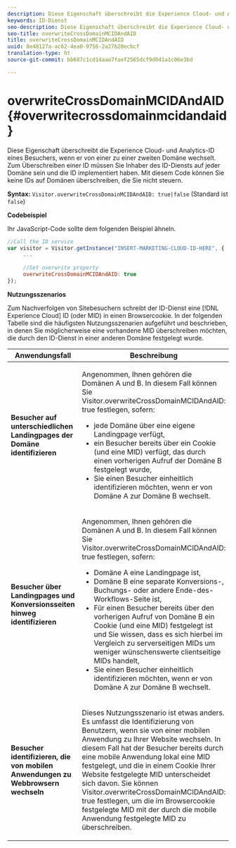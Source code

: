 ```yaml
---
description: Diese Eigenschaft überschreibt die Experience Cloud- und Analytics-ID eines Besuchers, wenn er von einer zu einer zweiten Domäne wechselt. Zum Überschreiben einer ID müssen Sie Inhaber des ID-Diensts auf jeder Domäne sein und die ID implementiert haben. Mit diesem Code können Sie keine IDs auf Domänen überschreiben, die Sie nicht steuern.
keywords: ID-Dienst
seo-description: Diese Eigenschaft überschreibt die Experience Cloud- und Analytics-ID eines Besuchers, wenn er von einer zu einer zweiten Domäne wechselt. Zum Überschreiben einer ID müssen Sie Inhaber des ID-Diensts auf jeder Domäne sein und die ID implementiert haben. Mit diesem Code können Sie keine IDs auf Domänen überschreiben, die Sie nicht steuern.
seo-title: overwriteCrossDomainMCIDAndAID
title: overwriteCrossDomainMCIDAndAID
uuid: 8e48127a-ac62-4ea0-9756-2a27b20ecbcf
translation-type: ht
source-git-commit: bb687c1cd14aae7faef2565dcf9d041a1c06e3bd

---
```



# overwriteCrossDomainMCIDAndAID{#overwritecrossdomainmcidandaid}

Diese Eigenschaft überschreibt die Experience Cloud- und Analytics-ID eines Besuchers, wenn er von einer zu einer zweiten Domäne wechselt. Zum Überschreiben einer ID müssen Sie Inhaber des ID-Diensts auf jeder Domäne sein und die ID implementiert haben. Mit diesem Code können Sie keine IDs auf Domänen überschreiben, die Sie nicht steuern.

**Syntax:** `Visitor.overwriteCrossDomainMCIDAndAID: true|false` (Standard ist `false`)

**Codebeispiel**

Ihr JavaScript-Code sollte dem folgenden Beispiel ähneln.

```js
//Call the ID service 
var visitor = Visitor.getInstance("INSERT-MARKETING-CLOUD-ID-HERE", { 
     ... 
 
     //Set overwrite property 
     overwriteCrossDomainMCIDAndAID: true 
}); 
```

**Nutzungsszenarios**

Zum Nachverfolgen von Sitebesuchern schreibt der ID-Dienst eine [!DNL Experience Cloud] ID (oder MID) in einen Browsercookie. In der folgenden Tabelle sind die häufigsten Nutzungsszenarien aufgeführt und beschrieben, in denen Sie möglicherweise eine vorhandene MID überschreiben möchten, die durch den ID-Dienst in einer anderen Domäne festgelegt wurde.

<table id="table_FC1AF6551D6646E0BF1C4FB7C1316EBB"> 
 <thead> 
  <tr> 
   <th colname="col1" class="entry"> Anwendungsfall </th> 
   <th colname="col2" class="entry"> Beschreibung </th> 
  </tr> 
 </thead>
 <tbody> 
  <tr> 
   <td colname="col1"> <p> <b>Besucher auf unterschiedlichen Landingpages der Domäne identifizieren</b> </p> </td> 
   <td colname="col2"> <p>Angenommen, Ihnen gehören die Domänen A und B. In diesem Fall können Sie <span class="codeph">Visitor.overwriteCrossDomainMCIDAndAID: true</span> festlegen, sofern: </p> <p> 
     <ul id="ul_FB4704BFE7134F1688E34BF1A36627B7"> 
      <li id="li_FF71FD1FB9DD4702B675A140FAD2B481">jede Domäne über eine eigene Landingpage verfügt, </li> 
      <li id="li_78F75469D32D473B93148B46D35E67F1">ein Besucher bereits über ein Cookie (und eine MID) verfügt, das durch einen vorherigen Aufruf der Domäne B festgelegt wurde, </li> 
      <li id="li_305CE5138EEB43D3BF9CE38D1E7FFA04">Sie einen Besucher einheitlich identifizieren möchten, wenn er von Domäne A zur Domäne B wechselt. </li> 
     </ul> </p> </td> 
  </tr> 
  <tr> 
   <td colname="col1"> <p> <b>Besucher über Landingpages und Konversionsseiten hinweg identifizieren</b> </p> </td> 
   <td colname="col2"> <p>Angenommen, Ihnen gehören die Domänen A und B. In diesem Fall können Sie <span class="codeph">Visitor.overwriteCrossDomainMCIDAndAID: true</span> festlegen, sofern: </p> 
    <ul id="ul_7BEBFD523A2F47AFB6963536E43692D0"> 
     <li id="li_71586080489340E2A6C0B263F231E3DE">Domäne A eine Landingpage ist, </li> 
     <li id="li_4E3D3CB380EE4F1BAC4CD752194AE8DE">Domäne B eine separate Konversions-, Buchungs- oder andere Ende-des-Workflows-Seite ist, </li> 
     <li id="li_FB393B16CFAC4D2D9B2328EBA4573C1A">Für einen Besucher bereits über den vorherigen Aufruf von Domäne B ein Cookie (und eine MID) festgelegt ist und Sie wissen, dass es sich hierbei im Vergleich zu serverseitigen MIDs um weniger wünschenswerte clientseitige MIDs handelt, </li> 
     <li id="li_36FC138530A4476A995C0F9FD73C41DE">Sie einen Besucher einheitlich identifizieren möchten, wenn er von Domäne A zur Domäne B wechselt. </li> 
    </ul> </td> 
  </tr> 
  <tr> 
   <td colname="col1"> <p> <b>Besucher identifizieren, die von mobilen Anwendungen zu Webbrowsern wechseln</b> </p> </td> 
   <td colname="col2"> <p>Dieses Nutzungsszenario ist etwas anders. Es umfasst die Identifizierung von Benutzern, wenn sie von einer mobilen Anwendung zu Ihrer Website wechseln. In diesem Fall hat der Besucher bereits durch eine mobile Anwendung lokal eine MID festgelegt, und die in einem Cookie Ihrer Website festgelegte MID unterscheidet sich davon. Sie können <span class="codeph">Visitor.overwriteCrossDomainMCIDAndAID: true</span> festlegen, um die im Browsercookie festgelegte MID mit der durch die mobile Anwendung festgelegte MID zu überschreiben. </p> </td> 
  </tr> 
 </tbody> 
</table>

